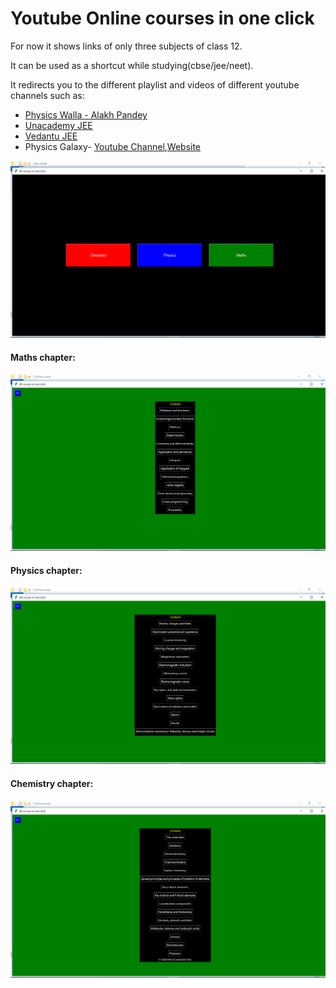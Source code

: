 # Youtube Online courses in one click

<p>For now it shows links of only three subjects of class 12.</p>
<p>It can be used as a shortcut while studying(cbse/jee/neet).</p>
<p>It redirects you to the different playlist and videos of different youtube channels such as:</p>


* [Physics Walla - Alakh Pandey](https://www.youtube.com/channel/UCiGyWN6DEbnj2alu7iapuKQ)
* [Unacademy JEE](https://www.youtube.com/user/canvasclasses)
* [Vedantu JEE](https://www.youtube.com/user/VedantuInnovations)
* Physics Galaxy- [Youtube Channel](https://www.youtube.com/c/physicsgalaxy74),[Website](https://www.physicsgalaxy.com/home)

![Preview](image/Mainpage.png)
#### Maths chapter:
![Preview](image/Maths.png)
#### Physics chapter:
![Preview](image/Physics.png)
#### Chemistry chapter:
![Preview](image/Chemistry.png)

